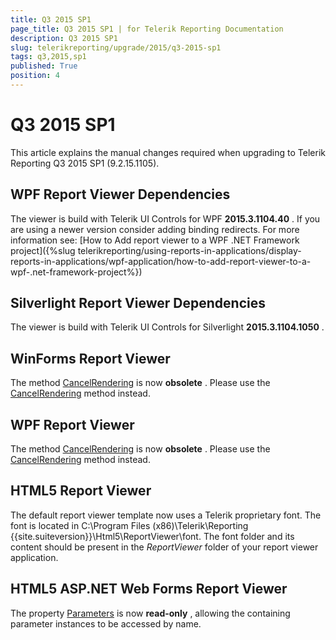 ```yaml
---
title: Q3 2015 SP1
page_title: Q3 2015 SP1 | for Telerik Reporting Documentation
description: Q3 2015 SP1
slug: telerikreporting/upgrade/2015/q3-2015-sp1
tags: q3,2015,sp1
published: True
position: 4
---
```


# Q3 2015 SP1



This article explains the manual changes required when upgrading to Telerik Reporting Q3 2015 SP1 (9.2.15.1105).

## WPF Report Viewer Dependencies

The viewer is build with Telerik UI Controls for WPF __2015.3.1104.40__ . If you are using a newer version consider adding binding redirects. For more information see:           [How to Add report viewer to a WPF .NET Framework project]({%slug telerikreporting/using-reports-in-applications/display-reports-in-applications/wpf-application/how-to-add-report-viewer-to-a-wpf-.net-framework-project%})

## Silverlight Report Viewer Dependencies

The viewer is build with Telerik UI Controls for Silverlight __2015.3.1104.1050__ .         

## WinForms Report Viewer

The method  [CancelRendering](/reporting/api/Telerik.ReportViewer.WinForms.ReportViewerBase#Telerik_ReportViewer_WinForms_ReportViewerBase_CancelRendering_System_Int32_)  is now __obsolete__ .           Please use the  [CancelRendering](/reporting/api/Telerik.ReportViewer.WinForms.ReportViewerBase#Telerik_ReportViewer_WinForms_ReportViewerBase_CancelRendering)  method instead.         

## WPF Report Viewer

The method  [CancelRendering](/reporting/api/Telerik.ReportViewer.Wpf.ReportViewer#Telerik_ReportViewer_Wpf_ReportViewer_CancelRendering_System_Int32_)  is now __obsolete__ .           Please use the  [CancelRendering](/reporting/api/Telerik.ReportViewer.Wpf.ReportViewer#Telerik_ReportViewer_Wpf_ReportViewer_CancelRendering)  method instead.         

## HTML5 Report Viewer

The default report viewer template now uses a Telerik proprietary font. The font is located in           C:\Program Files (x86)\Telerik\Reporting {{site.suiteversion}}\Html5\ReportViewer\font. The font folder and its content should be present in the            *ReportViewer*  folder of your report viewer application.         

## HTML5 ASP.NET Web Forms Report Viewer

The property  [Parameters](/reporting/api/Telerik.ReportViewer.Html5.WebForms.ReportSource#Telerik_ReportViewer_Html5_WebForms_ReportSource_Parameters)  is now __read-only__ ,           allowing the containing parameter instances to be accessed by name.

